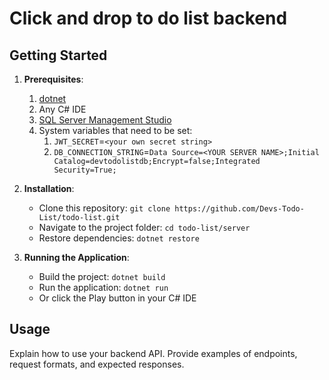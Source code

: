 # Click and drop to do list backend

## Getting Started

1. **Prerequisites**: 
   1. [dotnet](https://dotnet.microsoft.com/en-us/download)
   2. Any C# IDE
   3. [SQL Server Management Studio](https://learn.microsoft.com/en-us/sql/ssms/download-sql-server-management-studio-ssms?view=sql-server-ver16)
   4. System variables that need to be set:
      1. `JWT_SECRET`=`<your own secret string>`
      2. `DB_CONNECTION_STRING`=`Data Source=<YOUR SERVER NAME>;Initial Catalog=devtodolistdb;Encrypt=false;Integrated Security=True;`

2. **Installation**:
    - Clone this repository: `git clone https://github.com/Devs-Todo-List/todo-list.git`
    - Navigate to the project folder: `cd todo-list/server`
    - Restore dependencies: `dotnet restore`
3. **Running the Application**:
    - Build the project: `dotnet build`
    - Run the application: `dotnet run`
    - Or click the Play button in your C# IDE

## Usage

Explain how to use your backend API. Provide examples of endpoints, request formats, and expected responses.
